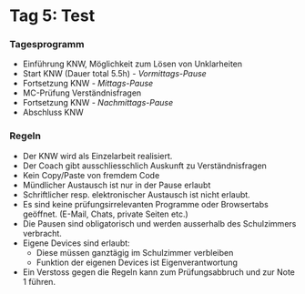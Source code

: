 
# Tag 5: Test

### Tagesprogramm

- Einführung KNW, Möglichkeit zum Lösen von Unklarheiten
- Start KNW (Dauer total 5.5h)
*- Vormittags-Pause*
- Fortsetzung KNW
*- Mittags-Pause*
- MC-Prüfung Verständnisfragen
- Fortsetzung KNW
*- Nachmittags-Pause*
- Abschluss KNW

### Regeln

- Der KNW wird als Einzelarbeit realisiert.
- Der Coach gibt ausschliesschlich Auskunft zu Verständnisfragen
- Kein Copy/Paste von fremdem Code
- Mündlicher Austausch ist nur in der Pause erlaubt
- Schriftlicher resp. elektronischer Austausch ist nicht erlaubt.
- Es sind keine prüfungsirrelevanten Programme oder Browsertabs geöffnet. (E-Mail, Chats, private Seiten etc.)
- Die Pausen sind obligatorisch und werden ausserhalb des Schulzimmers verbracht.
- Eigene Devices sind erlaubt:
	- Diese müssen ganztägig im Schulzimmer verbleiben
	- Funktion der eigenen Devices ist Eigenverantwortung
- Ein Verstoss gegen die Regeln kann zum Prüfungsabbruch und zur Note 1 führen.
<!--stackedit_data:
eyJoaXN0b3J5IjpbODA3NjQzODczLC01OTA4NDMzMTVdfQ==
-->